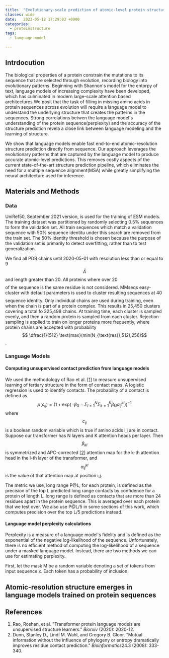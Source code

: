 ```yaml
---
title:  "Evolutionary-scale prediction of atomic-level protein structure with a language model(2023)"
classes: wide
date:   2023-05-12 17:29:03 +0900
categories: 
  - proteinstructure
tags:
  - language-model

---
```


## Intrdocution

The biological properties of a protein constrain the mutations to its sequence that are selected through evolution, recording biology into evolutionary patterns. Beginning with Shannon's model for the entorpy of text, language models of increasing complexity have been developed, which has culminated in modern large-scale attention based architectures.We posit that the task of filling in missing amino acids in protein sequences across evolution will require a language model to understand the underlying structure that creates the patterns in the sequences. Strong correlations betwen the language model's understanding of the protein sequence(perplexity) and the accuracy of the structure prediction revela a close link between language modeling and the learning of structure. 

We show that language models enable fast end-to-end atomic-resolution structure prediction directly from sequence. Our approach leverages the evolutionary patterns that are captured by the language model to produce accurate atomic-level predictions. This removes costly aspects of the current state-of-the-art structure prediction pipeline, which eliminates the need for a multiple sequence alignment(MSA) while greatly simplifying the neural architecture used for inference. 

## Materials and Methods

### Data

UniRef50, September 2021 version, is used for the training of ESM models. The training dataset was partitioned by randomly selecting 0.5% sequences to form the validation set. All train sequences which match a validation sequence with 50% sequence identitu under this search are removed from the train set. The 50% identity threshold is chosen because the purpose of the validation set is primarily to detect overfitting, rather than to test generalization. 

We find all PDB chains until 2020-05-01 with resolution less than or equal to 9$$\mathring{A}$$and length greater than 20. All proteins where over 20 $$%$$ of the sequence is the same residue is not considered. MMseqs easy-cluster with default parameters is used to cluster resulting sequences at 40 $$% $$ sequence identity. Only individual chains are used during training, even when the chain is part of a protein complex. This results in 25,450 clusters covering a total fo 325,498 chains. At training time, each cluster is sampled evenly, and then a random protein is sampled from each cluster. Rejection sampling is applied to train on longer proteins more frequently, where protein chains are accepted with probability $$ \dfrac{1}{512} \text{max}(min(N_{\text{res}},512),256)$$.

### Language Models

#### Computing unsupervised contact prediction from language models

We used the methodology of Rao et al. [[1]](https://www.biorxiv.org/content/10.1101/2020.12.15.422761v1.abstract) to measure unsupervised learning of tertiary structure in the form of contact maps. A logistic regression is used to identify contacts. The probability of a contact is defined as $$p(c_{ij}) = (1+\text{exp}(-\beta_{0}-\Sigma_{l=1}^{N}\Sigma_{k=1}^{K} \beta_{kl} \alpha_{ij}^{kl}))^{-1}$$ where $$c_{ij}$$ is a boolean random variable which is true if amino acids i,j are in contact. Suppose our transformer has N layers and K attention heads per layer. Then $$\beta_{kl}$$ is symmetrized and APC-corrected [[2]](https://academic.oup.com/bioinformatics/article/24/3/333/253952) attention map for the k-th attention head in the l-th layer of the transformer, and $$\alpha_{ij}^{kl}$$ is the value of that attention map at position i,j. 

The metric we use, long range P@L, for each protein, is defined as the precision of the top L predicted long range contacts by confidence for a protein of length L.  long range is defined as contacts that are more than 24 residues apart in the protein sequence. This is averaged over each protein that we test over. We also use P@L/5 in some sections of this work, which computes precision over the top L/5 predictions instead. 

#### Language model perplexity calculations

Perplexity is a measure of a language model's fidelity and is defined as the exponential of the negative log-likelihood of the sequence. Unfortunately, there is no efficient method of computing the log-likelihood of a sequence under a masked language model. Instead, there are two methods we can use for estimating perplexity. 

First, let the mask M be a random variable denoting a set of tokens from input sequence x. Each token has a probability of inclusion. 

## Atomic-resolution structure emerges in language models trained on protein sequences



## References

1. Rao, Roshan, et al. "Transformer protein language models are unsupervised structure learners." *Biorxiv* (2020): 2020-12.
2. Dunn, Stanley D., Lindi M. Wahl, and Gregory B. Gloor. "Mutual information without the influence of phylogeny or entropy dramatically improves residue contact prediction." *Bioinformatics*24.3 (2008): 333-340.

